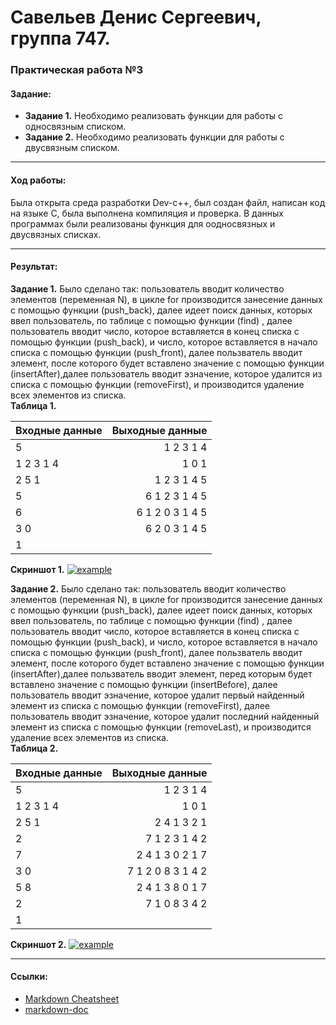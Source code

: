 # Савельев Денис Сергеевич, группа 747. #
### Практическая работа №3 ###
#### Задание: ####
- **Задание 1.** Необходимо реализовать функции для работы с односвязным списком.
- **Задание 2.** Необходимо реализовать функции для работы с двусвязным списком.
___
#### Ход работы: ####
   Была открыта среда разработки Dev-c++, был создан файл, написан код на языке С, была выполнена компиляция и проверка.
   В данных программах были реализованы функция для оодносвязных и двусвязных списках.

___
#### Результат: ####
  **Задание 1.** Было сделано так: пользователь вводит количество элементов (переменная N), в цикле for производится занесение данных с помощью функции (push_back), далее идеет поиск данных, которых ввел пользователь, по таблице с помощью функции (find) , далее пользователь вводит число, которое вставляется в конец списка с помощью функции (push_back), и число, которое вставляется в начало списка с помощью функции (push_front), далее пользватель вводит элемент, после которого будет вставлено значение с помощью функции (insertAfter),далее пользователь вводит эзначение, которое удалится из списка с помощью функции (removeFirst), и производится удаление всех элементов из списка.  
  **Таблица 1.**
  
| Входные данные | Выходные данные |
| :------------- | --------------: |
| 5              | 1 2 3 1 4       |
| 1 2 3 1 4      | 1 0 1           |
| 2 5 1          | 1 2 3 1 4 5     |
| 5              | 6 1 2 3 1 4 5   |
| 6              | 6 1 2 0 3 1 4 5 |
| 3 0            | 6 2 0 3 1 4 5   |
| 1              |                 |
  
  **Скриншот 1.**
[![example](скрин1)](пример1) 

  
  **Задание 2.** Было сделано так: пользователь вводит количество элементов (переменная N), в цикле for производится занесение данных с помощью функции (push_back), далее идеет поиск данных, которых ввел пользователь, по таблице с помощью функции (find) , далее пользователь вводит число, которое вставляется в конец списка с помощью функции (push_back), и число, которое вставляется в начало списка с помощью функции (push_front), далее пользватель вводит элемент, после которого будет вставлено значение с помощью функции (insertAfter),далее пользватель вводит элемент, перед которым будет вставлено значение с помощью функции (insertBefore), далее пользователь вводит эзначение, которое  удалит первый найденный элемент из списка с помощью функции (removeFirst), далее пользователь вводит эзначение, которое  удалит последний найденный элемент из списка с помощью функции (removeLast), и производится удаление всех элементов из списка.  
  **Таблица 2.**
  
| Входные данные | Выходные данные   |
| :------------- | ----------------: |
| 5              | 1 2 3 1 4         |
| 1 2 3 1 4      | 1 0 1             |
| 2 5 1          | 2 4 1 3 2 1       |
| 2              | 7 1 2 3 1 4 2     |
| 7              | 2 4 1 3 0 2 1 7   |
| 3 0            | 7 1 2 0 8 3 1 4 2 |
| 5 8            | 2 4 1 3 8 0 1 7   |
| 2              | 7 1 0 8 3 4 2     |
| 1              |                   |

  
  **Скриншот 2.**
[![example](скрин2)](пример2)
___
#### Ссылки: ####  
- [Markdown Cheatsheet](https://github.com/adam-p/markdown-here/wiki/Markdown-Cheatsheet)
- [markdown-doc](https://github.com/OlgaVlasova/markdown-doc/blob/master/README.md#Parag)
